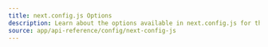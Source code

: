 ```yaml
---
title: next.config.js Options
description: Learn about the options available in next.config.js for the Pages Router.
source: app/api-reference/config/next-config-js
---
```

